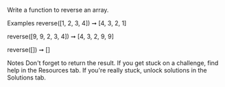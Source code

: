 Write a function to reverse an array.

Examples
reverse([1, 2, 3, 4]) ➞ [4, 3, 2, 1]

reverse([9, 9, 2, 3, 4]) ➞ [4, 3, 2, 9, 9]

reverse([]) ➞ []

Notes
Don't forget to return the result.
If you get stuck on a challenge, find help in the Resources tab.
If you're really stuck, unlock solutions in the Solutions tab.